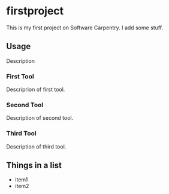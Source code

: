 # firstproject
This is my first project on Software Carpentry. I add some stuff.

## Usage
Description

###  First Tool
Descriprion of first tool.

### Second Tool
Description of second tool.

### Third Tool
Description of third tool.

## Things in a list
- item1
- item2

